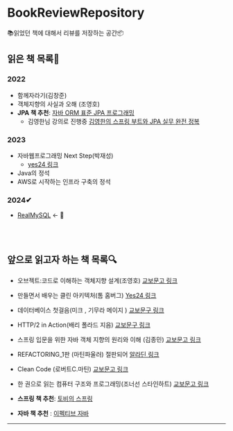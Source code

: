 # BookReviewRepository
📚읽었던 책에 대해서 리뷰를 저장하는 공간📦


## 읽은 책 목록📖
### 2022
 -  함께자라기(김창준) 
 -  객체지향의 사실과 오해 (조영호) 
 - **JPA 책 추천**:  [자바 ORM 표준 JPA 프로그래밍](http://www.yes24.com/Product/Goods/19040233)
   - 김영한님 강의로 진행중 [김영한의 스프링 부트와 JPA 실무 완전 정복](https://www.inflearn.com/course/ORM-JPA-Basic)
### 2023
 - 자바웹프로그래밍 Next Step(박재성) 
   - [yes24 링크](http://www.yes24.com/Product/Goods/31869154)
 - Java의 정석
 - AWS로 시작하는 인프라 구축의 정석

###  2024✔
- [RealMySQL](https://product.kyobobook.co.kr/detail/S000001766482) ← 👀
  
<br></br>
## 앞으로 읽고자 하는 책 목록🔍
 - 오브젝트:코드로 이해하는 객체지향 설계(조영호)
  [교보문고 링크](http://www.kyobobook.co.kr/product/detailViewKor.laf?ejkGb=KOR&mallGb=KOR&barcode=9791158391409&orderClick=LAG&Kc=)
 - 만들면서 배우는 클린 아키텍처(톰 홈버그)
   [Yes24 링크](http://www.yes24.com/Product/Goods/105138479)
 - 데이터베이스 첫걸음(미크 , 기무라 메이지 )
 [교보문구 링크](http://www.kyobobook.co.kr/product/detailViewKor.laf?ejkGb=KOR&mallGb=KOR&barcode=9788968487316&orderClick=LAG&Kc=)
 - HTTP/2 in Action(배리 폴라드 지음)
  [교보문구 링크](http://www.kyobobook.co.kr/product/detailViewKor.laf?ejkGb=KOR&mallGb=KOR&barcode=9791161754475&orderClick=LIZ&Kc=)
 - 스프링 입문을 위한 자바 객체 지향의 원리와 이해 (김종민)  [교보문고 링크](http://www.kyobobook.co.kr/product/detailViewKor.laf?ejkGb=KOR&mallGb=KOR&barcode=9788998139940&orderClick=LAG&Kc=)
 - REFACTORING_1판 (마틴파울러)  절판되어 [알라딘 링크](https://www.aladin.co.kr/shop/wproduct.aspx?ItemId=20793053)

 - Clean Code (로버트C.마틴)
  [교보문고 링크](http://www.kyobobook.co.kr/product/detailViewKor.laf?mallGb=KOR&barcode=9788966260959)     
 - 한 권으로 읽는 컴퓨터 구조와 프로그래밍(조너선 스타인하트)
   [교보문고 링크](http://www.kyobobook.co.kr/product/detailViewKor.laf?mallGb=KOR&barcode=9791189909284) 

 - **스프링 책 추천**: [토비의 스프링](http://www.yes24.com/Product/Goods/7516911)
 - **자바 책 추천** : [이펙티브 자바](http://www.yes24.com/Product/Goods/65551284)
---
